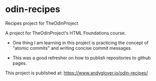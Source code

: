 # odin-recipes
Recipes project for TheOdinProject

A project for TheOdinProject's HTML Foundations course.

 - One thing I am learning in this project is practicing the concept of "atomic commits" and writing concise commit messages.

 - This was a good refresher on how to publish repositories to github pages.

 This project is published at: https://www.andyglover.io/odin-recipes/